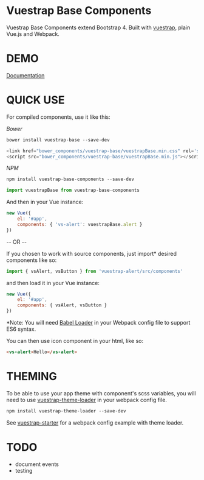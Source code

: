 Vuestrap Base Components
=========

Vuestrap Base Components extend Bootstrap 4. Built with [vuestrap](https://github.com/kzima/vuestrap/#readme), plain Vue.js and Webpack.

DEMO
=========

[Documentation](http://kzima.github.io/vuestrap-base-components/#/alert)

QUICK USE
=========

For compiled components, use it like this:

*Bower*
```js
bower install vuestrap-base --save-dev
```

```js
<link href="bower_components/vuestrap-base/vuestrapBase.min.css" rel='stylesheet' type='text/css'>
<script src="bower_components/vuestrap-base/vuestrapBase.min.js"></script>
```

*NPM*
```js
npm install vuestrap-base-components --save-dev
```

```js
import vuestrapBase from vuestrap-base-components
```

And then in your Vue instance:
```js
new Vue({
	el: '#app',
	components: { 'vs-alert': vuestrapBase.alert }
})
```

-- OR --

If you chosen to work with source components, just import* desired components like so:

```js
import { vsAlert, vsButton } from 'vuestrap-alert/src/components'
```

and then load it in your Vue instance:

```js
new Vue({
	el: '#app',
	components: { vsAlert, vsButton }
})
```

*Note: You will need <a href="https://github.com/babel/babel-loader">Babel Loader</a> in your Webpack config file to support ES6 syntax.

You can then use icon component in your html, like so:
```html
<vs-alert>Hello</vs-alert>
```

THEMING
=========
To be able to use your app theme with component's scss variables, you will need to use [vuestrap-theme-loader](https://github.com/kzima/vueastrap-theme-loader) in your webpack config file.

```js
npm install vuestrap-theme-loader --save-dev
```

See [vuestrap-starter](https://github.com/kzima/vuestrap-starter) for a webpack config example with theme loader.

TODO
=========
- document events
- testing

